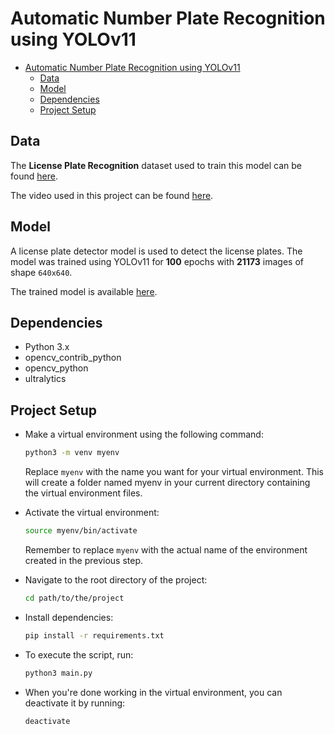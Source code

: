 # Automatic Number Plate Recognition using YOLOv11

- [Automatic Number Plate Recognition using YOLOv11](#automatic-number-plate-recognition-using-yolov11)
  - [Data](#data)
  - [Model](#model)
  - [Dependencies](#dependencies)
  - [Project Setup](#project-setup)

## Data

The **License Plate Recognition** dataset used to train this model can be found [here](https://universe.roboflow.com/roboflow-universe-projects/license-plate-recognition-rxg4e/dataset/4).

The video used in this project can be found [here](https://www.pexels.com/video/cars-are-driving-on-a-snowy-road-in-the-city-9487043/).

## Model

A license plate detector model is used to detect the license plates. The model was trained using YOLOv11 for **100** epochs with **21173** images of shape `640x640`.

The trained model is available [here](./models/license_plate_detector.pt).

## Dependencies

- Python 3.x
- opencv_contrib_python
- opencv_python
- ultralytics

## Project Setup

- Make a virtual environment using the following command:

  ```bash
  python3 -m venv myenv
  ```

  Replace `myenv` with the name you want for your virtual environment. This will create a folder named myenv in your current directory containing the virtual environment files.

- Activate the virtual environment:

  ```bash
  source myenv/bin/activate
  ```

  Remember to replace `myenv` with the actual name of the environment created in the previous step.

- Navigate to the root directory of the project:

  ```bash
  cd path/to/the/project
  ```

- Install dependencies:
  ```bash
  pip install -r requirements.txt
  ```
- To execute the script, run:

  ```bash
  python3 main.py
  ```

- When you're done working in the virtual environment, you can deactivate it by running:
  ```bash
  deactivate
  ```
